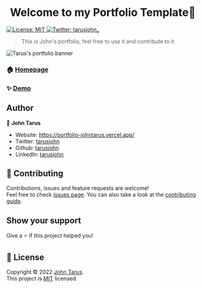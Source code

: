 <h1 align="center">Welcome to my Portfolio Template👋</h1>
<p>
  <a href="https://github.com/johntarus/portfolio-site/blob/main/LICENSE" target="_blank">
    <img alt="License: MIT" src="https://img.shields.io/badge/License-MIT-yellow.svg" />
  </a>
  <a href="https://twitter.com/tarusjohn_" target="_blank">
    <img alt="Twitter: tarusjohn_" src="https://img.shields.io/twitter/follow/tarusjohn_.svg?style=social" />
  </a>
</p>

> This is John's portfolio, feel free to use it and contribute to it

![Tarus's portfolio banner](https://user-images.githubusercontent.com/47330228/182462275-ce58f3e3-bffe-4a3c-88e0-e172dd8e1821.jpg)

### 🏠 [Homepage](https://portfolio-johntarus.vercel.app/)

### ✨ [Demo](https://portfolio-johntarus.vercel.app/)

## Author

👤 **John Tarus**

-   Website: https://portfolio-johntarus.vercel.app/
-   Twitter: [tarusjohn](https://twitter.com/tarusjohn_)
-   Github: [tarusjohn](https://github.com/johntarus)
-   LinkedIn: [tarusjohn](https://www.linkedin.com/in/john-tarus-3a170a19a/)

## 🤝 Contributing

Contributions, issues and feature requests are welcome!<br />Feel free to check [issues page](https://github.com/johntarus/portfolio-site/issues). You can also take a look at the [contributing guide](https://github.com/johntarus/portfolio-site/blob/main/CONTRIBUTING.md).

## Show your support

Give a ⭐️ if this project helped you!

## 📝 License

Copyright © 2022 [John Tarus](https://github.com/johntarus).<br />
This project is [MIT](https://github.com/johntarus/portfolio-site/blob/main/LICENSE) licensed.
